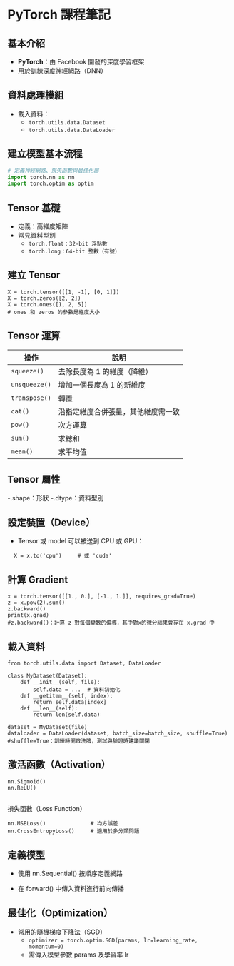 # PyTorch 課程筆記

## 基本介紹

- **PyTorch**：由 Facebook 開發的深度學習框架  
- 用於訓練深度神經網路（DNN）

## 資料處理模組

- 載入資料：
  - `torch.utils.data.Dataset`
  - `torch.utils.data.DataLoader`

## 建立模型基本流程

```python
# 定義神經網路、損失函數與最佳化器
import torch.nn as nn
import torch.optim as optim
```

## Tensor 基礎
- 定義：高維度矩陣
- 常見資料型別
  - `torch.float：32-bit 浮點數`
  - `torch.long：64-bit 整數（有號）`

## 建立 Tensor
```
X = torch.tensor([[1, -1], [0, 1]])
X = torch.zeros([2, 2])
X = torch.ones([1, 2, 5])
# ones 和 zeros 的參數是維度大小
```

## Tensor 運算
| 操作            | 說明                |
| ------------- | ----------------- |
| `squeeze()`   | 去除長度為 1 的維度（降維）   |
| `unsqueeze()` | 增加一個長度為 1 的新維度    |
| `transpose()` | 轉置                |
| `cat()`       | 沿指定維度合併張量，其他維度需一致 |
| `pow()`       | 次方運算              |
| `sum()`       | 求總和               |
| `mean()`      | 求平均值              |

## Tensor 屬性
  -.shape：形狀
  -.dtype：資料型別

## 設定裝置（Device）
  - Tensor 或 model 可以被送到 CPU 或 GPU：

```
  X = x.to('cpu')     # 或 'cuda'
```

## 計算 Gradient
```
x = torch.tensor([[1., 0.], [-1., 1.]], requires_grad=True)
z = x.pow(2).sum()
z.backward()
print(x.grad)
#z.backward()：計算 z 對每個變數的偏導，其中對x的微分結果會存在 x.grad 中
```

## 載入資料
```
from torch.utils.data import Dataset, DataLoader

class MyDataset(Dataset):
    def __init__(self, file):
        self.data = ...  # 資料初始化
    def __getitem__(self, index):
        return self.data[index]
    def __len__(self):
        return len(self.data)

dataset = MyDataset(file)
dataloader = DataLoader(dataset, batch_size=batch_size, shuffle=True)
#shuffle=True：訓練時開啟洗牌，測試與驗證時建議關閉
```

## 激活函數（Activation）
```
nn.Sigmoid()
nn.ReLU()
```
##
損失函數（Loss Function）
```
nn.MSELoss()              # 均方誤差
nn.CrossEntropyLoss()     # 適用於多分類問題
```
## 定義模型
  - 使用 nn.Sequential() 按順序定義網路

  - 在 forward() 中傳入資料進行前向傳播

## 最佳化（Optimization）
  - 常用的隨機梯度下降法（SGD）
    - `optimizer = torch.optim.SGD(params, lr=learning_rate, momentum=0)`
    - 需傳入模型參數 params 及學習率 lr


